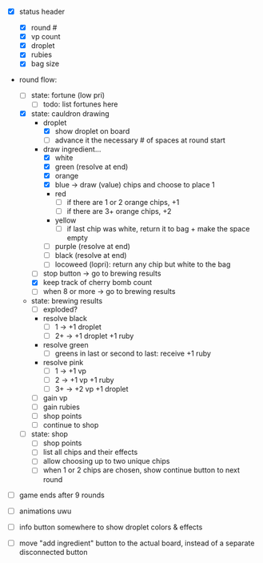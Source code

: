 - [x] status header

  - [x] round #
  - [x] vp count
  - [x] droplet
  - [x] rubies
  - [x] bag size

- round flow:

  - [ ] state: fortune (low pri)
    - [ ] todo: list fortunes here
  - [x] state: cauldron drawing
    - droplet
      - [x] show droplet on board
      - [ ] advance it the necessary # of spaces at round start
    - draw ingredient...
      - [x] white
      - [x] green (resolve at end)
      - [x] orange
      - [x] blue -> draw (value) chips and choose to place 1
      - red
        - [ ] if there are 1 or 2 orange chips, +1
        - [ ] if there are 3+ orange chips, +2
      - yellow
        - [ ] if last chip was white, return it to bag + make the space empty
      - [ ] purple (resolve at end)
      - [ ] black (resolve at end)
      - [ ] locoweed (lopri): return any chip but white to the bag
    - [ ] stop button -> go to brewing results
    - [x] keep track of cherry bomb count
    - [ ] when 8 or more -> go to brewing results
  - state: brewing results
    - [ ] exploded?
    - resolve black
      - [ ] 1 -> +1 droplet
      - [ ] 2+ -> +1 droplet +1 ruby
    - resolve green
      - [ ] greens in last or second to last: receive +1 ruby
    - resolve pink
      - [ ] 1 -> +1 vp
      - [ ] 2 -> +1 vp +1 ruby
      - [ ] 3+ -> +2 vp +1 droplet
    - [ ] gain vp
    - [ ] gain rubies
    - [ ] shop points
    - [ ] continue to shop
  - [ ] state: shop
    - [ ] shop points
    - [ ] list all chips and their effects
    - [ ] allow choosing up to two unique chips
    - [ ] when 1 or 2 chips are chosen, show continue button to next round

- [ ] game ends after 9 rounds

- [ ] animations uwu

- [ ] info button somewhere to show droplet colors & effects

- [ ] move "add ingredient" button to the actual board, instead of a separate disconnected button
